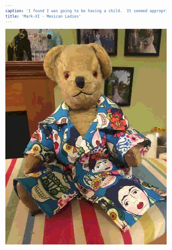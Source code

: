 ```yaml
---
caption: 'I found I was going to be having a child.  It seemed appropriate to make it a shirt.  Worn by my old teddy, until the kid is born.'
title: 'Mark-XI - Mexican Ladies'
---
```


![](imgs/mark-11.s.jpeg)
